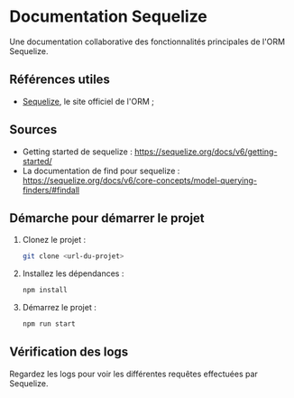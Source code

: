 # Documentation Sequelize

Une documentation collaborative des fonctionnalités principales de l'ORM Sequelize.

## Références utiles

- [Sequelize](https://sequelize.org/), le site officiel de l'ORM ;

## Sources

- Getting started de sequelize : https://sequelize.org/docs/v6/getting-started/
- La documentation de find pour sequelize : https://sequelize.org/docs/v6/core-concepts/model-querying-finders/#findall

## Démarche pour démarrer le projet

1. Clonez le projet :
    ```bash
    git clone <url-du-projet>
    ```
2. Installez les dépendances :
    ```bash
    npm install
    ```
3. Démarrez le projet :
    ```bash
    npm run start
    ```

## Vérification des logs

Regardez les logs pour voir les différentes requêtes effectuées par Sequelize.